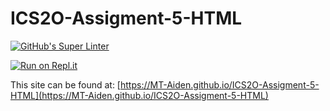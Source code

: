 # ICS2O-Assigment-5-HTML

[![GitHub's Super Linter](https://github.com/MT-Aiden/ICS2O-Assigment-5-HTML/workflows/GitHub's%20Super%20Linter/badge.svg)](https://github.com/ICS2O-Assigment-5-HTML/actions)

[![Run on Repl.it](https://repl.it/badge/github/ICS2O-Assigment-5-HTML)](https://repl.it/github/MT-Aiden/ICS2O-Assigment-5-HTML)

This site can be found at: [https://MT-Aiden.github.io/ICS2O-Assigment-5-HTML](https://MT-Aiden.github.io/ICS2O-Assigment-5-HTML)

